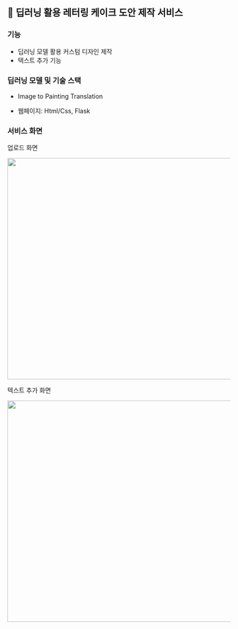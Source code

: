 ## 🍰 딥러닝 활용 레터링 케이크 도안 제작 서비스 

### 기능 

- 딥러닝 모델 활용 커스텀 디자인 제작
- 텍스트 추가 기능 

### 딥러닝 모델 및 기술 스택

- Image to Painting Translation 

- 웹페이지: Html/Css, Flask 

### 서비스 화면

업로드 화면

<img src="https://user-images.githubusercontent.com/61787171/232212933-fcab2c7d-fcd4-46c5-a581-035005883435.png" width="800"  height="500"/> 

텍스트 추가 화면 

<img src="https://user-images.githubusercontent.com/61787171/232213515-9d077499-54ae-4fc2-a51b-4b139bbdec81.png" width="800"  height="500"/> 




